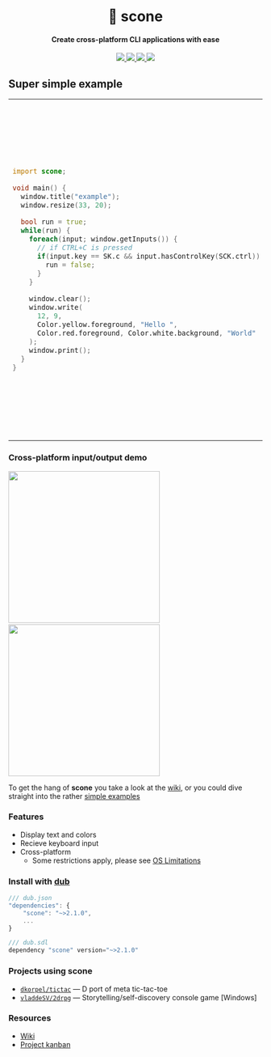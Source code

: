 <h1 align="center">🍞 scone</h1>
<h4 align="center">Create cross-platform CLI applications with ease</h4>
<p align="center">
  <a href="https://code.dlang.org/packages/scone">
    <img src="https://img.shields.io/dub/v/scone.svg">
  </a>
  <a href="https://raw.githubusercontent.com/vladdeSV/scone/master/LICENSE">
    <img src="https://img.shields.io/badge/license-MIT-blue.svg">
  </a>
  <a href="https://travis-ci.org/vladdeSV/scone/">
    <img src="https://travis-ci.org/vladdeSV/scone.svg?branch=master">
  </a>
  <a href="https://github.com/vladdeSV/scone/issues">
    <img src="https://img.shields.io/github/issues/vladdeSV/scone.svg">
  </a>
</p>

## Super simple example

<table>
  <tr>
    <td width="50%">

```d
import scone;

void main() {
  window.title("example");
  window.resize(33, 20);

  bool run = true;
  while(run) {
    foreach(input; window.getInputs()) {
      // if CTRL+C is pressed
      if(input.key == SK.c && input.hasControlKey(SCK.ctrl)) {
        run = false;
      }
    }

    window.clear();
    window.write(
      12, 9,
      Color.yellow.foreground, "Hello ",
      Color.red.foreground, Color.white.background, "World"
    );
    window.print();
  }
}
```
</td>
    <td width="50%" >
      <br>
      <p align="center"><img height="300" src="https://i.imgur.com/Y80IuZy.png"></p>
      <p align="center"><img height="300" src="https://i.imgur.com/oyesLyl.png"></p>
    </td>
  </tr>
</table>

### Cross-platform input/output demo
<p align="left">
  <img height="300" src="http://i.imgur.com/b35uwpa.gif">
  <span>&nbsp&nbsp&nbsp&nbsp</span>
  <img height="300" src="http://i.imgur.com/7Yi1h89.gif">
</p>

To get the hang of **scone** you take a look at the [wiki](https://github.com/vladdeSV/scone/wiki), or you could dive straight into the rather [simple examples](https://github.com/vladdeSV/scone/tree/master/examples)

### Features
* Display text and colors
* Recieve keyboard input
* Cross-platform
    * Some restrictions apply, please see [OS Limitations](https://github.com/vladdeSV/scone/wiki/OS-Limitations)

### Install with [dub](https://code.dlang.org/download)

```js
/// dub.json
"dependencies": {
    "scone": "~>2.1.0",
    ...
}
```

```js
/// dub.sdl
dependency "scone" version="~>2.1.0"
```

### Projects using **scone**
* [`dkorpel/tictac`](https://github.com/dkorpel/tictac) — D port of meta tic-tac-toe
* [`vladdeSV/2drpg`](https://github.com/vladdeSV/2drpg) — Storytelling/self-discovery console game [Windows]

### Resources
* [Wiki](https://github.com/vladdeSV/scone/wiki)
* [Project kanban](https://github.com/vladdeSV/scone/projects/2)
